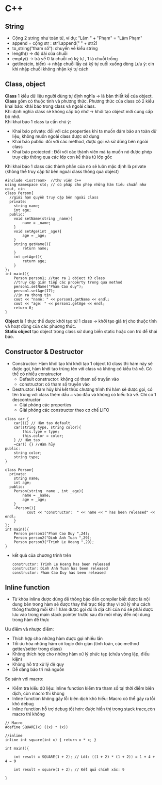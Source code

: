 # C++  
## String  
- Cộng 2 string như toán tử, ví dụ: "Lâm " + "Phạm" = "Lâm Phạm" 
- append = cộng str : str1.append(" " + str2)
- to_string("tham số"): chuyển về kiểu string 
- length() -> độ dài của chuỗi
- empty() -> trả về 0 là chuỗi có ký tự , 1 là chuỗi trống
- getline(cin, biến) -> nhập chuỗi lấy cả ký tự cuối xuống dòng
Lưu ý: cin khi nhập chuỗi không nhận ký tự cách
## Class, object
**Class** 1 kiểu dữ liệu người dùng tự định nghĩa -> là bản thiết kế của object.  
**Class** gồm có thuộc tính và phương thức. Phương thức của class có 2 kiểu khai báo: khái báo trong class và ngoài class.  
Khi định nghĩa class sẽ không cấp bộ nhớ -> khởi tạo object mới cung cấp bộ nhớ.  
Khi khai báo 1 class ta cần chú ý:  
- Khai báo private: đối với các properties khi ta muốn đảm bảo an toàn dữ liệu, không muốn ngoài class được sử dụng  
- Khai báo public: đối với các method, được gọi và sử dũng bên ngoài class  
- Khai báo protected : Đối với các thành viên mà ta muốn nó được phép truy cập thông qua các lớp con kế thừa từ lớp gốc  

Khi khai báo 1 class các thành phần của nó sẽ luôn mặc định là private (không thể truy cập từ bên ngoài class thông qua object)  
```  
#include <iostream>  //thư viên C++
using namespace std; // cú pháp cho phép những hàm tiêu chuẩn như cout, cin 
class Person{
  //giới hạn quyền truy cập bên ngoài class
  private:
    string name;
    int age;
  public:
    void setName(string _name){
        name = _name;
    }
    void setAge(int _age){
        age = _age;
    }
    string getName(){
        return name;
    }
    int getAge(){
        return age;
    }
};
int main(){
    Person person1; //tạo ra 1 object từ class 
    //truy cập gián tiếp các property trong qua method 
    person1.setName("Pham Cao duy");
    person1.setAge(17);
    //in ra thong tin
    cout << "name: " << person1.getName << endl;
    cout << "age: " << person1.getAge << endl;
    return 0;
}
```  
**Object** là 1 thực thể được khởi tạo từ 1 class -> khởi tạo giá trị cho thuộc tính và hoạt động của các 	phương thức.    
**Static object** tạo object trong class sử dung biến static hoặc con trỏ để khai báo.  
## Constructor & Destructor
- Constructor: Hàm khởi tạo khi khởi tạo 1 object từ class thì hàm này sẽ được gọi, hàm khởi tạo trùng tên với class và không có kiểu trả về. Có thể có nhiều constructor  
    - Default constructor: không có tham số truyền vào
    - constructor: có tham số truyền vào
- Destructor: Hàm hủy khi kết thúc chương trình thì hàm sẽ được gọi, có tên trùng với class thêm dấu ~ vào đầu và không có kiểu trả về. Chỉ có 1 descontructor  
    - Giải phóng các properties
    - Giải phóng các constructor theo cơ chế LIFO
```  
class car {
    car(){} // Hàm tạo default
    car(string type, string color){
        this.type = type;
        this.color = color;
    } // Hàm tạo 
    ~car() {} //Hàm hủy
public:
    string color;
    string type;
}
```  
```
class Person{
  private:
    string name;
    int age;
  public:
    Person(string _name , int _age){
        name = _name;
        age = _age;
    }
    ~Person(){
          cout << "constructor:  " << name << " has been released" << endl;
    }
};
int main(){
    Person person1("Pham Cao Duy ",24);
    Person person2("Dinh Anh Tuan ",29);
    Person person3("Trinh Le Hoang ",29);
}
```  
- kết quả của chương trình trên  
    ```  
    constructor: Trinh Le Hoang has been released
    constructor: Dinh Anh Tuan has been released
    constructor: Pham Cao Duy has been released
    ```  
## Inline function  
- Từ khóa inline được dùng để thông báo đển compiler biết được là nội dung bên trong hàm sẽ được thay thế trực tiếp thay vì xử lý như cách thông thường mỗi khi 1 hàm được gọi đó là địa chỉ của nó sẽ phải được lưu vào trong main stack pointer trước sau đó mói nhảy đến nội dung trong hàm để thực  

Ưu điểm và nhược điểm:  
- Thích hợp cho những hàm được gọi nhiều lần
- Tối ưu hóa những hàm có logic đơn giản (tính toán, các method getter/setter trong class)
- Không thích hợp cho những hàm xử lý phức tạp (chứa vòng lặp, điều kiện)
- Không hỗ trợ xử lý đệ quy
- Dễ dàng bảo trì mã nguồn  

So sánh với macro:  
- Kiểm tra kiểu dữ liệu: inline function kiểm tra tham số tại thời điểm biên dịch, còn macro thì không
- Inline function không gây lỗi biên dịch khó hiểu: Macro có thể gây ra lỗi khó debug
- Inline function hỗ trợ debug tốt hơn: được hiển thị trong stack trace,còn macro thì không  
```  
// Macro
#define SQUARE(x) ((x) * (x))

//inline
inline int square(int x) { return x * x; }

int main(){

    int result = SQUARE(1 + 2); // Lỗi: ((1 + 2) * (1 + 2)) = 1 + 4 + 4 = 9

    int result = square(1 + 2); // Kết quả chính xác: 9

}
```  